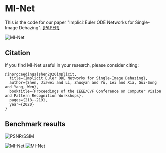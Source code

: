 # MI-Net

This is the code for our paper "Implicit Euler ODE Networks for Single-Image Dehazing".
[[PAPER]](https://openaccess.thecvf.com/content_CVPRW_2020/papers/w14/Shen_Implicit_Euler_ODE_Networks_for_Single-Image_Dehazing_CVPRW_2020_paper.pdf)

![MI-Net](https://github.com/Jiawei-Shen/MI-Net/blob/master/fig/MI-Net.png)

Citation
-----
If you find MI-Net useful in your research, please consider citing:

```
@inproceedings{shen2020implicit,
  title={Implicit Euler ODE Networks for Single-Image Dehazing},
  author={Shen, Jiawei and Li, Zhuoyan and Yu, Lei and Xia, Gui-Song and Yang, Wen},
  booktitle={Proceedings of the IEEE/CVF Conference on Computer Vision and Pattern Recognition Workshops},
  pages={218--219},
  year={2020}
}
```

Benchmark results
-----

![PSNR/SSIM](https://github.com/Jiawei-Shen/MI-Net/blob/master/fig/PSNR_SSIMs.png)

![MI-Net](https://github.com/Jiawei-Shen/MI-Net/blob/master/fig/OURS.jpg) ![MI-Net](https://github.com/Jiawei-Shen/MI-Net/blob/master/fig/OUT.jpg)
